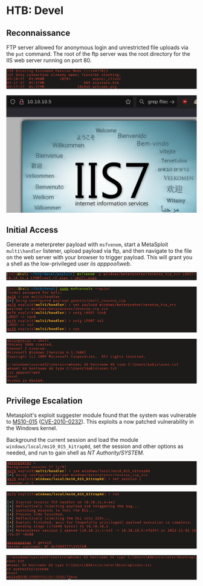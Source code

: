 # HTB: Devel

## Reconnaissance

FTP server allowed for anonymous login and unrestricted file uploads via the
`put` command. The root of the ftp server was the root directory for the IIS web
server running on port 80.

![Root of FTP server](screenshots/2022-11-02_14-46.png)

![IIS confirmed](screenshots/2022-11-02_14-45.png)


## Initial Access

Generate a meterpreter payload with `msfvenom`, start a MetaSploit
`multi\handler` listener, upload payload via ftp, and then navigate to the file
on the web server with your browser to trigger payload. This will grant you a
shell as the low-privileged user _iis apppool\web_. 

![Generating meterpreter payload](screenshots/2022-11-02_16-46.png)

![Setting multi handler options](screenshots/2022-11-02_16-48.png)

![Proof of low privilege command execution](screenshots/user_proof.png)

## Privilege Escalation

Metasploit's exploit suggester module found that the system was vulnerable to
[MS10-015](https://learn.microsoft.com/en-us/security-updates/SecurityBulletins/2010/ms10-015)
([CVE-2010-0232](https://www.cve.org/CVERecord?id=CVE-2010-0232)). 
This exploits a now patched vulnerability in the Windows kernel. 

Background the current session and load the module
`windows/local/ms10_015_kitrap0d`, set the session and other options as needed,
and run to gain shell as _NT Authority/SYSTEM_.

![Using suggested exploit](screenshots/2022-11-02_16-54.png)

![Shell as SYSTEM](screenshots/2022-11-02_16-55.png)

![Proof of system level command execution](screenshots/root_proof.png)
